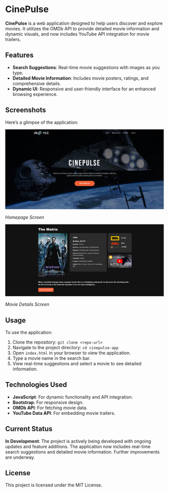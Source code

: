# CinePulse

**CinePulse** is a web application designed to help users discover and explore movies. It utilizes the OMDb API to provide detailed movie information and dynamic visuals, and now includes YouTube API integration for movie trailers.

## Features

- **Search Suggestions**: Real-time movie suggestions with images as you type.
- **Detailed Movie Information**: Includes movie posters, ratings, and comprehensive details.
- **Dynamic UI**: Responsive and user-friendly interface for an enhanced browsing experience.

## Screenshots

Here’s a glimpse of the application:

![Search Suggestions](img/screenshots/homepage.jpg)

*Homepage Screen*

![Movie Details](img/screenshots/movie-details.jpg)

*Movie Details Screen*

## Usage

To use the application:

1. Clone the repository: `git clone <repo-url>`
2. Navigate to the project directory: `cd cinepulse-app`
3. Open `index.html` in your browser to view the application.
4. Type a movie name in the search bar.
5. View real-time suggestions and select a movie to see detailed information.

## Technologies Used

- **JavaScript**: For dynamic functionality and API integration.
- **Bootstrap**: For responsive design.
- **OMDb API**: For fetching movie data.
- **YouTube Data API**: For embedding movie trailers.

## Current Status

**In Development**: The project is actively being developed with ongoing updates and feature additions. The application now includes real-time search suggestions and detailed movie information. Further improvements are underway.

## License

This project is licensed under the MIT License.
